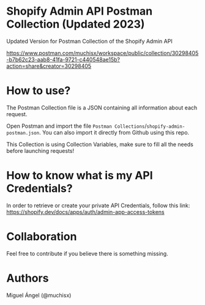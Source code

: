 # Shopify Admin API Postman Collection (Updated 2023)

Updated Version for Postman Collection of the Shopify Admin API

https://www.postman.com/muchisx/workspace/public/collection/30298405-b7b62c23-aab8-41fa-9721-c440548ae15b?action=share&creator=30298405

# How to use?

The Postman Collection file is a JSON containing all information about each request.

Open Postman and import the file `Postman Collections`/`shopify-admin-postman.json`.
You can also import it directly from Github using this repo.

This Collection is using Collection Variables, make sure to fill all the needs before launching requests!

# How to know what is my API Credentials?

In order to retrieve or create your private API Credentials, follow this link:
https://shopify.dev/docs/apps/auth/admin-app-access-tokens

# Collaboration

Feel free to contribute if you believe there is something missing.

# Authors
Miguel Ángel (@muchisx)

